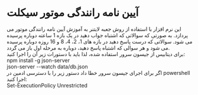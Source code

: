 # آیین نامه رانندگی موتور سیکلت

این نرم افزار با استفاده از روش جعبه لایتنر به آموزش آیین نامه رانندگی موتور می پردازد. به صورتی که سوالاتی که اشتباه جواب دهید در یک بازه 1 ساعته دوباره پرسیده می شود. سوالاتی که درست پاسخ دهید در بازه های 1، 2، 4، 8 و 16 روزه دوباره پرسیده می شود و هر سوالی که اشتباه پاسخ دهید، دوباره به مرحله اول باز می گردد.<br/>
برای دیتابیس از جیسون سرور استفاده شده، لذا باید با دستورات زیر آن را اجرا کنید:<br/>
npm install -g json-server<br/>
json-server --watch data/db.json<br/>
اگر برای اجرای جیسون سرور خطا داد دستور زیر را با دسترسی ادمین در powershell اجرا کنید:<br/>
Set-ExecutionPolicy Unrestricted
